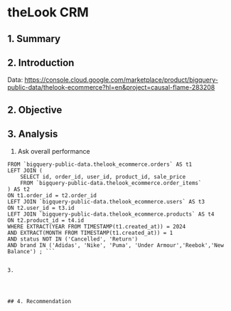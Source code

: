 # theLook CRM

## 1. Summary

## 2. Introduction
Data: https://console.cloud.google.com/marketplace/product/bigquery-public-data/thelook-ecommerce?hl=en&project=causal-flame-283208
## 2. Objective

## 3. Analysis
1. Ask overall performance
   
```SELECT ROUND(SUM(t2.sale_price),2) AS total_revenue
FROM `bigquery-public-data.thelook_ecommerce.orders` AS t1 
LEFT JOIN (
    SELECT id, order_id, user_id, product_id, sale_price 
    FROM `bigquery-public-data.thelook_ecommerce.order_items`
) AS t2
ON t1.order_id = t2.order_id
LEFT JOIN `bigquery-public-data.thelook_ecommerce.users` AS t3
ON t2.user_id = t3.id
LEFT JOIN `bigquery-public-data.thelook_ecommerce.products` AS t4
ON t2.product_id = t4.id
WHERE EXTRACT(YEAR FROM TIMESTAMP(t1.created_at)) = 2024
AND EXTRACT(MONTH FROM TIMESTAMP(t1.created_at)) = 1
AND status NOT IN ('Cancelled', 'Return')
AND brand IN ('Adidas', 'Nike', 'Puma', 'Under Armour','Reebok','New Balance') ; ```


3. 




## 4. Recommendation
